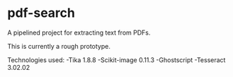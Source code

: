 # pdf-search
A pipelined project for extracting text from PDFs.

This is currently a rough prototype.

Technologies used:
-Tika 1.8.8
-Scikit-image 0.11.3
-Ghostscript
-Tesseract 3.02.02
